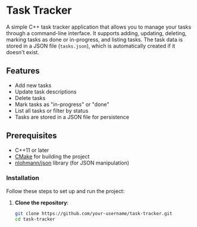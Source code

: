 # Task Tracker

A simple C++ task tracker application that allows you to manage your tasks through a command-line interface. It supports adding, updating, deleting, marking tasks as done or in-progress, and listing tasks. The task data is stored in a JSON file (`tasks.json`), which is automatically created if it doesn't exist.

## Features

- Add new tasks
- Update task descriptions
- Delete tasks
- Mark tasks as "in-progress" or "done"
- List all tasks or filter by status
- Tasks are stored in a JSON file for persistence

## Prerequisites

- C++11 or later
- [CMake](https://cmake.org/) for building the project
- [nlohmann/json](https://github.com/nlohmann/json) library (for JSON manipulation)

### Installation

Follow these steps to set up and run the project:

1. **Clone the repository**:
   ```bash
   git clone https://github.com/your-username/task-tracker.git
   cd task-tracker
